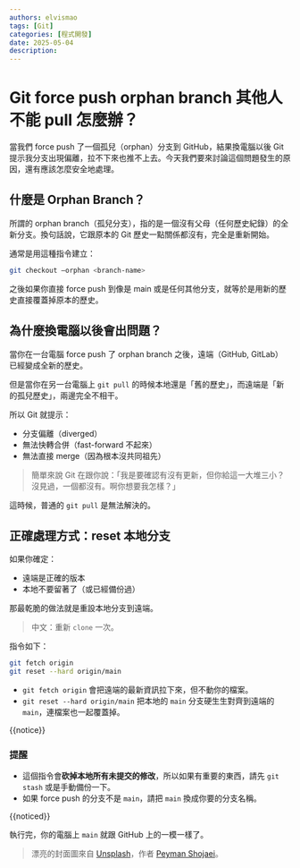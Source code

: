 ```yaml
---
authors: elvismao
tags: [Git]
categories: [程式開發]
date: 2025-05-04
description:
---
```


# Git force push orphan branch 其他人不能 pull 怎麼辦？

當我們 force push 了一個孤兒（orphan）分支到 GitHub，結果換電腦以後 Git 提示我分支出現偏離，拉不下來也推不上去。今天我們要來討論這個問題發生的原因，還有應該怎麼安全地處理。

## 什麼是 Orphan Branch？

所謂的 orphan branch（孤兒分支），指的是一個沒有父母（任何歷史紀錄）的全新分支。換句話說，它跟原本的 Git 歷史一點關係都沒有，完全是重新開始。

通常是用這種指令建立：

```bash
git checkout —orphan <branch-name>
```

之後如果你直接 force push 到像是 main 或是任何其他分支，就等於是用新的歷史直接覆蓋掉原本的歷史。

## 為什麼換電腦以後會出問題？

當你在一台電腦 force push 了 orphan branch 之後，遠端（GitHub, GitLab）已經變成全新的歷史。

但是當你在另一台電腦上 `git pull` 的時候本地還是「舊的歷史」，而遠端是「新的孤兒歷史」，兩邊完全不相干。

所以 Git 就提示：

- 分支偏離（diverged）
- 無法快轉合併（fast-forward 不起來）
- 無法直接 merge（因為根本沒共同祖先）

> 簡單來說 Git 在跟你說：「我是要確認有沒有更新，但你給這一大堆三小？沒見過，一個都沒有。啊你想要我怎樣？」

這時候，普通的 `git pull` 是無法解決的。

## 正確處理方式：reset 本地分支

如果你確定：

- 遠端是正確的版本
- 本地不要留著了（或已經備份過）

那最乾脆的做法就是重設本地分支到遠端。

> 中文：重新 `clone` 一次。

指令如下：

```bash
git fetch origin
git reset --hard origin/main
```

- `git fetch origin` 會把遠端的最新資訊拉下來，但不動你的檔案。
- `git reset --hard origin/main` 把本地的 `main` 分支硬生生對齊到遠端的 `main`，連檔案也一起覆蓋掉。

{{notice}}

### 提醒

- 這個指令會**砍掉本地所有未提交的修改**，所以如果有重要的東西，請先 `git stash` 或是手動備份一下。
- 如果 force push 的分支不是 `main`，請把 `main` 換成你要的分支名稱。

{{noticed}}

執行完，你的電腦上 `main` 就跟 GitHub 上的一模一樣了。

> 漂亮的封面圖來自 [Unsplash](https://unsplash.com/photos/a-little-boy-playing-with-a-dog-in-a-yard-oANiLNLdIkw?utm_content=creditShareLink&utm_medium=referral&utm_source=unsplash)，作者 [Peyman Shojaei](https://unsplash.com/@julius_drost)。